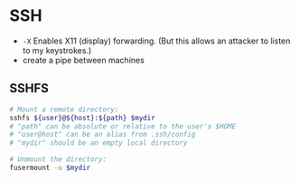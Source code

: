 # SSH

- `-X`  Enables X11 (display) forwarding. (But this allows an attacker to listen to my keystrokes.)
- create a pipe between machines

## SSHFS

```bash
# Mount a remote directory:
sshfs ${user}@${host}:${path} $mydir
# "path" can be absolute or relative to the user's $HOME
# "user@host" can be an alias from .ssh/config
# "mydir" should be an empty local directory

# Unmount the directory:
fusermount -u $mydir 
```
<!--stackedit_data:
eyJoaXN0b3J5IjpbNTU5NjA3ODU5LC04NDIxMjMzMzgsMTcyMT
I5MDgzMF19
-->